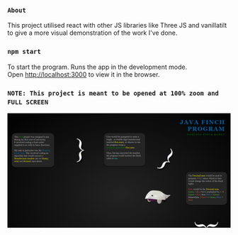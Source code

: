 ### `About`
This project utilised react with other JS libraries like Three JS and vanillatilt to give a more visual demonstration of the work I've done.
### `npm start`
To start the program.
Runs the app in the development mode.\
Open [http://localhost:3000](http://localhost:3000) to view it in the browser.

### `NOTE: This project is meant to be opened at 100% zoom and FULL SCREEN`

![](Image.png)


